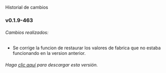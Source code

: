  Historial de cambios

### v0.1.9-463
###### Cambios realizados:
* Se corrige la funcion de restaurar los valores de fabrica que no estaba funcionando en la version anterior. 

###### Haga [clic aquí](https://github.com/surixArg/mqtt_call/tree/main/v0.1.9-463) para descargar esta versión.

